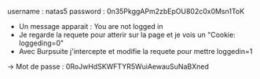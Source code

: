 username : natas5
password : 0n35PkggAPm2zbEpOU802c0x0Msn1ToK

- Un message apparait : You are not logged in 
- Je regarde la requete pour atterir sur la page et je vois un "Cookie: loggeding=0"
- Avec Burpsuite j'intercepte et modifie la requete pour mettre loggedin=1

-> Mot de passe : 0RoJwHdSKWFTYR5WuiAewauSuNaBXned
